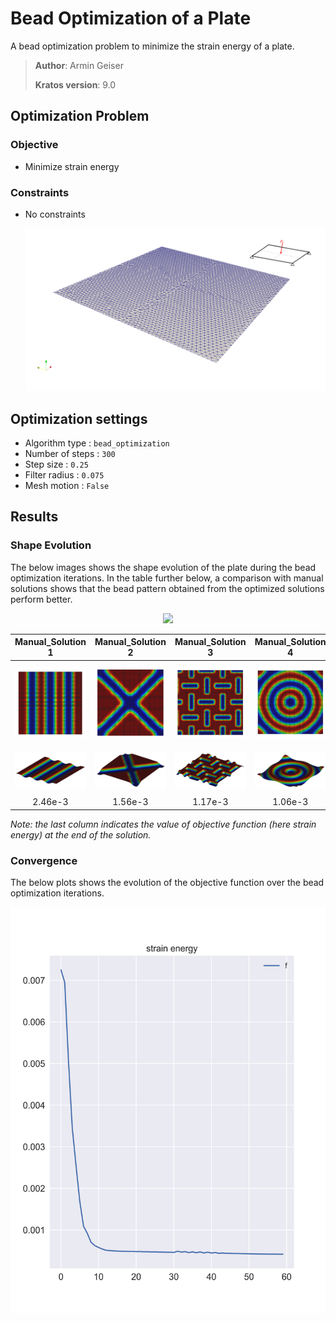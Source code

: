 # Bead Optimization of a Plate

A bead optimization problem to minimize the strain energy of a plate.

> **Author**: Armin Geiser
>
> **Kratos version**: 9.0

## Optimization Problem

### Objective
- Minimize strain energy

### Constraints
- No constraints

  <p align="center">
    <img src="images/beadOpt_SetupwithBC.png" width="800">
  </p>

## Optimization settings
- Algorithm type : `bead_optimization`
- Number of steps : `300`
- Step size : `0.25`
- Filter radius : `0.075`
- Mesh motion : `False`

## Results

### Shape Evolution
The below images shows the shape evolution of the plate during the bead optimization iterations. In the table further below, a comparison with manual solutions shows that the bead pattern obtained from the optimized solutions perform better. 

<p align="center">
    <img src="images/beadOpt_result.gif" width="800">
</p>

|             Manual_Solution 1              |             Manual_Solution 2              |             Manual_Solution 3              |             Manual_Solution 4              |             Manual_Solution 5              |          Optimized_solution           |
| :----------------------------------------: | :----------------------------------------: | :----------------------------------------: | :----------------------------------------: | :----------------------------------------: | :-----------------------------------: |
| <img src="images/beadOpt_Manual_1_2D.png"> | <img src="images/beadOpt_Manual_2_2D.png"> | <img src="images/beadOpt_Manual_3_2D.png"> | <img src="images/beadOpt_Manual_4_2D.png"> | <img src="images/beadOpt_Manual_5_2D.png"> | <img src="images/beadOpt_Opt_2D.png"> |
| <img src="images/beadOpt_Manual_1_3D.png"> | <img src="images/beadOpt_Manual_2_3D.png"> | <img src="images/beadOpt_Manual_3_3D.png"> | <img src="images/beadOpt_Manual_4_3D.png"> | <img src="images/beadOpt_Manual_5_3D.png"> | <img src="images/beadOpt_Opt_3D.png"> |
|                  2.46e-3                   |                  1.56e-3                   |                  1.17e-3                   |                  1.06e-3                   |                  7.86e-4                   |                4.23e-4                |
*Note: the last column indicates the value of objective function (here strain energy) at the end of the solution.*

### Convergence
The below plots shows the evolution of the objective function over the bead optimization iterations.

<p align="center">
    <img src="images/beadOpt_plot.svg" height="650">
</p>